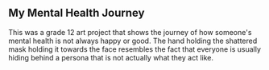 ## My Mental Health Journey

This was a grade 12 art project that shows the journey of how someone's mental health is not always happy or good. The hand holding the shattered mask holding it towards the face resembles the fact that everyone is usually hiding behind a persona that is not actually what they act like. 